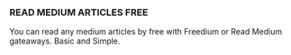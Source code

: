 ### READ MEDIUM ARTICLES FREE ###

You can read any medium articles by free with Freedium or Read Medium gateaways. Basic and Simple.
